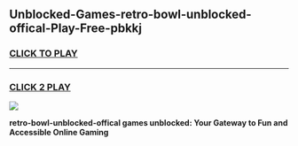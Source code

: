 
## Unblocked-Games-retro-bowl-unblocked-offical-Play-Free-pbkkj
<h3>
<a href="https://premium76.site?title=retro-bowl-unblocked-offical&ref=21A">CLICK TO PLAY</a></h3>
<hr>

<h3>
<a href="https://premium76.site?title=retro-bowl-unblocked-offical&ref=21A">CLICK 2 PLAY</a>
  
</h3>

<a href="https://premium76.site?title=retro-bowl-unblocked-offical&ref=21A"><img src="https://clearcache.store/games.png"></a>


**retro-bowl-unblocked-offical games unblocked: Your Gateway to Fun and Accessible Online Gaming**
